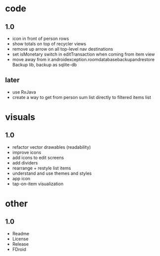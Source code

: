 # code
## 1.0
- icon in front of person rows
- show totals on top of recycler views
- remove up arrow on all top-level nav destinations
- set isMonetary switch in editTransaction when coming from item view
- move away from ir.androidexception.roomdatabasebackupandrestore Backup lib, backup as sqlite-db
## later
- use RxJava
- create a way to get from person sum list directly to filtered items list

# visuals
## 1.0
- refactor vector drawables (readability)
- improve icons
- add icons to edit screens
- add dividers
- rearrange + restyle list items
- understand and use themes and styles
- app icon
- tap-on-item visualization

# other
## 1.0
- Readme
- License
- Release 
- FDroid
